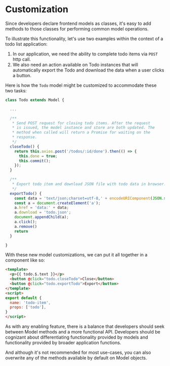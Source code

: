 # Customization

Since developers declare frontend models as classes, it's easy to add methods to those classes for performing common model operations.

To illustrate this functionality, let's use two examples within the context of a todo list application:

1. In our application, we need the ability to complete todo items via `POST` http call.
2. We also need an action available on Todo instances that will automatically export the Todo and download the data when a user clicks a button.

Here is how the `Todo` model might be customized to accommodate these two tasks:

```javascript
class Todo extends Model {

  ...

  /**
   * Send POST request for closing todo items. After the request
   * is issued, the model instance and store are both updated. The
   * method when called will return a Promise for waiting on the
   * response.
   */
  closeTodo() {
    return this.axios.post('/todos/:id/done').then(() => {
      this.done = true;
      this.commit();
    });
  }

  /**
   * Export todo item and download JSON file with todo data in browser.
   */
  exportTodo() {
    const data = 'text/json;charset=utf-8,' + encodeURIComponent(JSON.stringify(this.json()));
    const a = document.createElement('a');
    a.href = 'data:' + data;
    a.download = 'todo.json';
    document.appendChild(a);
    a.click();
    a.remove()
    return
  }

}

```

With these new model customizations, we can put it all together in a component like so:

```html
<template>
  <p>{{ todo.$.text }}</p>
  <button @click="todo.closeTodo">Close</button>
  <button @click="todo.exportTodo">Export</button>
</template>
<script>
export default {
  name: 'todo-item',
  props: ['todo'],
}
</script>
```

As with any enabling feature, there is a balance that developers should seek between Model methods and a more functional API. Developers should be cognizant about differentiating functionality provided by models and functionality provided by broader application functions.

And although it's not recommended for most use-cases, you can also overwrite any of the methods available by default on Model objects.
